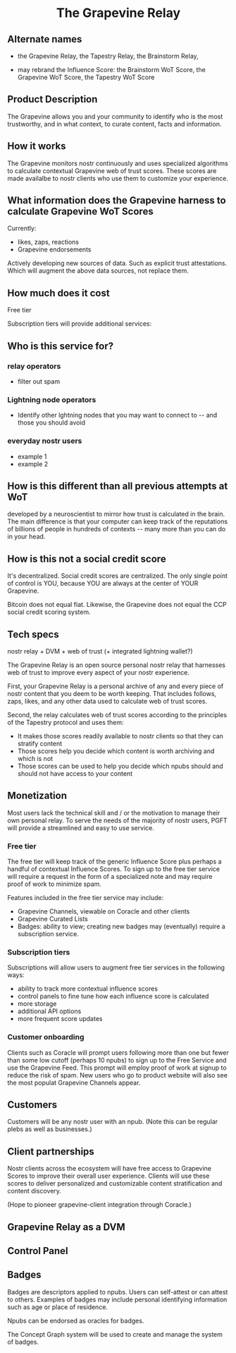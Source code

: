 # <p align="center">The Grapevine Relay</p>

## Alternate names

* the Grapevine Relay, the Tapestry Relay, the Brainstorm Relay,

* may rebrand the Influence Score: the Brainstorm WoT Score, the Grapevine WoT Score, the Tapestry WoT Score

## Product Description

The Grapevine allows you and your community to identify who is the most trustworthy, and in what context, to curate content, facts and information.

## How it works

The Grapevine monitors nostr continuously and uses specialized algorithms to calculate contextual Grapevine web of trust scores. These scores are made availalbe to nostr clients who use them to customize your experience.

## What information does the Grapevine harness to calculate Grapevine WoT Scores

Currently: 
- likes, zaps, reactions
- Grapevine endorsements

Actively developing new sources of data. Such as explicit trust attestations. Which will augment the above data sources, not replace them.

## How much does it cost

Free tier

Subscription tiers will provide additional services:

## Who is this service for?

### relay operators
- filter out spam

### Lightning node operators
- Identify other lghtning nodes that you may want to connect to -- and those you should avoid

### everyday nostr users
- example 1
- example 2

## How is this different than all previous attempts at WoT

developed by a neuroscientist to mirror how trust is calculated in the brain. The main difference is that your computer can keep track of the reputations of billions of people in hundreds of contexts -- many more than you can do in your head.

## How is this not a social credit score

It's decentralized. Social credit scores are centralized. The only single point of control is YOU, because YOU are always at the center of YOUR Grapevine.

Bitcoin does not equal fiat. Likewise, the Grapevine does not equal the CCP social credit scoring system. 

## Tech specs

nostr relay + DVM + web of trust (+ integrated lightning wallet?)

The Grapevine Relay is an open source personal nostr relay that harnesses web of trust to improve every aspect of your nostr experience. 

First, your Grapevine Relay is a personal archive of any and every piece of nostr content that you deem to be worth keeping. That includes follows, zaps, likes, and any other data used to calculate web of trust scores. 

Second, the relay calculates web of trust scores according to the principles of the Tapestry protocol and uses them:
- It makes those scores readily available to nostr clients so that they can stratify content
- Those scores help you decide which content is worth archiving and which is not
- Those scores can be used to help you decide which npubs should and should not have access to your content

## Monetization

Most users lack the technical skill and / or the motivation to manage their own personal relay. To serve the needs of the majority of nostr users, PGFT will provide a streamlined and easy to use service.

### Free tier

The free tier will keep track of the generic Influence Score plus perhaps a handful of contextual Influence Scores. To sign up to the free tier service will require a request in the form of a specialized note and may require proof of work to minimize spam. 

Features included in the free tier service may include:
- Grapevine Channels, viewable on Coracle and other clients
- Grapevine Curated Lists
- Badges: ability to view; creating new badges may (eventually) require a subscription service.

### Subscription tiers

Subscriptions will allow users to augment free tier services in the following ways:
- ability to track more contextual influence scores
- control panels to fine tune how each influence score is calculated
- more storage
- additional API options
- more frequent score updates

### Customer onboarding

Clients such as Coracle will prompt users following more than one but fewer than some low cutoff (perhaps 10 npubs) to sign up to the Free Service and use the Grapevine Feed. This prompt will employ proof of work at signup to reduce the risk of spam. New users who go to product website will also see the most populat Grapevine Channels appear.

## Customers

Customers will be any nostr user with an npub. (Note this can be regular plebs as well as businesses.)

## Client partnerships

Nostr clients across the ecosystem will have free access to Grapevine Scores to improve their overall user experience. Clients will use these scores to deliver personalized and customizable content stratification and content discovery.

(Hope to pioneer grapevine-client integration through Coracle.)

## Grapevine Relay as a DVM

## Control Panel

## Badges

Badges are descriptors applied to npubs. Users can self-attest or can attest to others. Examples of badges may include personal identifying information such as age or place of residence. 

Npubs can be endorsed as oracles for badges.

The Concept Graph system will be used to create and manage the system of badges. 

